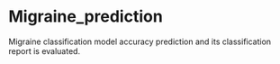 # Migraine_prediction
Migraine classification model  accuracy prediction and its classification report is evaluated. 
